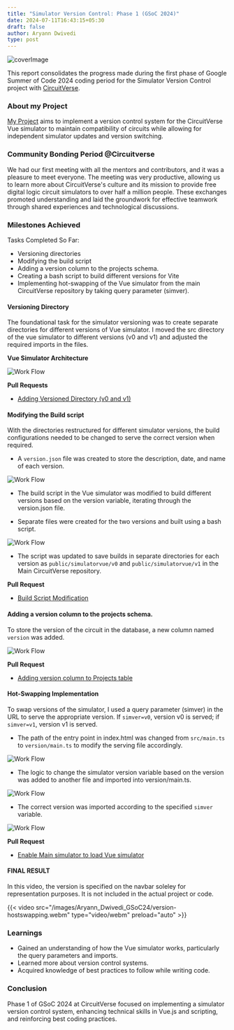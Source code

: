 ```yaml
---
title: "Simulator Version Control: Phase 1 (GSoC 2024)"
date: 2024-07-11T16:43:15+05:30
draft: false
author: Aryann Dwivedi
type: post
---
```




![coverImage](/images/Aryann_Dwivedi_GSoC24/coverImage.jpg)

This report consolidates the progress made during the first phase of Google Summer of Code 2024 coding period for the Simulator Version Control project with [CircuitVerse](https://github.com/circuitverse).

### About my Project

[My Project](https://github.com/CircuitVerse/CircuitVerse/wiki/GSoC'24-Project-List#project-5---simulator-version-control) aims to implement a version control system for the CircuitVerse Vue simulator to maintain compatibility of circuits while allowing for independent simulator updates and version switching.



### Community Bonding Period @Circuitverse

We had our first meeting with all the mentors and contributors, and it was a pleasure to meet everyone. The meeting was very productive, allowing us to learn more about CircuitVerse's culture and its mission to provide free digital logic circuit simulators to over half a million people. These exchanges promoted understanding and laid the groundwork for effective teamwork through shared experiences and technological discussions.

### Milestones Achieved

Tasks Completed So Far:

- Versioning directories
- Modifying the build script
- Adding a version column to the projects schema.
- Creating a bash script to build different versions for Vite
- Implementing hot-swapping of the Vue simulator from the main CircuitVerse repository by taking query parameter (simver).


#### Versioning Directory

The foundational task for the simulator versioning was to create separate directories for different versions of Vue simulator. I moved the src directory of the vue simulator to different versions (v0 and v1) and adjusted the required imports in the files.

**Vue Simulator Architecture**

![Work Flow](/images/Aryann_Dwivedi_GSoC24/vue_simulator_architecture.webp)



**Pull Requests**

- [Adding Versioned Directory (v0 and v1)](https://github.com/CircuitVerse/cv-frontend-vue/pull/319)

#### Modifying the Build script

With the directories restructured for different simulator versions, the build configurations needed to be changed to serve the correct version when required.

- A `version.json` file was created to store the description, date, and name of each version.

![Work Flow](/images/Aryann_Dwivedi_GSoC24/version_storage.webp)

- The build script in the Vue simulator was modified to build different versions based on the version variable, iterating through the version.json file.

- Separate files were created for the two versions and built using a bash script.

![Work Flow](/images/Aryann_Dwivedi_GSoC24/bash_script.png)

- The script was updated to save builds in separate directories for each version as `public/simulatorvue/v0` and `public/simulatorvue/v1` in the Main CircuitVerse repository.



**Pull Request**  

- [Build Script Modification](https://github.com/CircuitVerse/cv-frontend-vue/pull/327)

#### Adding a version column to the projects schema.

To store the version of the circuit in the database, a new column named `version` was added.

![Work Flow](/images/Aryann_Dwivedi_GSoC24/adding_version_column.webp)

**Pull Request**  

- [Adding version column to Projects table](https://github.com/CircuitVerse/CircuitVerse/pull/4999)

#### Hot-Swapping Implementation

To swap versions of the simulator, I used a query parameter (simver) in the URL to serve the appropriate version. If `simver=v0`, version v0 is served; if `simver=v1`, version v1 is served.

- The path of the entry point in index.html was changed from `src/main.ts` to `version/main.ts` to modify the serving file accordingly.

![Work Flow](/images/Aryann_Dwivedi_GSoC24/index_entrypoint.png)

- The logic to change the simulator version variable based on the version was added to another file and imported into version/main.ts.

![Work Flow](/images/Aryann_Dwivedi_GSoC24/version_loader.png)


- The correct version was imported according to the specified `simver` variable.



![Work Flow](/images/Aryann_Dwivedi_GSoC24/version_config_simver.png)

**Pull Request**  

- [Enable Main simulator to load Vue simulator](https://github.com/CircuitVerse/cv-frontend-vue/pull/332)

#### FINAL RESULT

In this video, the version is specified on the navbar soleley for representation purposes. It is not included in the actual project or code.

{{< video src="/images/Aryann_Dwivedi_GSoC24/version-hostswapping.webm" type="video/webm" preload="auto" >}}



### Learnings

- Gained an understanding of how the Vue simulator works, particularly the query parameters and imports.
- Learned more about version control systems.
- Acquired knowledge of best practices to follow while writing code.

### Conclusion

Phase 1 of GSoC 2024 at CircuitVerse focused on implementing a simulator version control system, enhancing technical skills in Vue.js and scripting, and reinforcing best coding practices.

